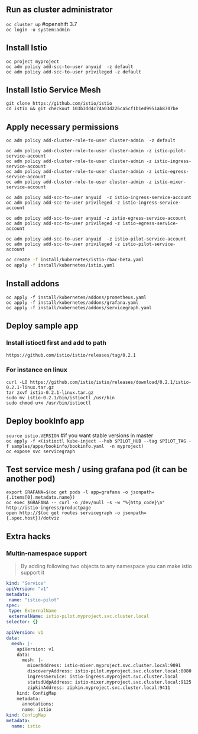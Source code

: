 
## Run as cluster administrator
`oc cluster up`  #openshift 3.7     
`oc login -u system:admin`

## Install Istio
`oc project myproject`  
`oc adm policy add-scc-to-user anyuid  -z default`  
`oc adm policy add-scc-to-user privileged -z default`  


## Install Istio Service Mesh
`git clone https://github.com/istio/istio`   
`cd istio && git checkout 103b3dd4c74a03d226ca5cf1b1ed9951ab8707be`      




## Apply necessary permissions 

`oc adm policy add-cluster-role-to-user cluster-admin  -z default`   

`oc adm policy add-cluster-role-to-user cluster-admin -z istio-pilot-service-account`    
`oc adm policy add-cluster-role-to-user cluster-admin -z istio-ingress-service-account`    
`oc adm policy add-cluster-role-to-user cluster-admin -z istio-egress-service-account`  
`oc adm policy add-cluster-role-to-user cluster-admin -z istio-mixer-service-account`


`oc adm policy add-scc-to-user anyuid  -z istio-ingress-service-account`  
`oc adm policy add-scc-to-user privileged -z istio-ingress-service-account`   

`oc adm policy add-scc-to-user anyuid -z istio-egress-service-account`    
`oc adm policy add-scc-to-user privileged -z istio-egress-service-account`   

`oc adm policy add-scc-to-user anyuid  -z istio-pilot-service-account`  
`oc adm policy add-scc-to-user privileged -z istio-pilot-service-account` 


```sh
oc create -f install/kubernetes/istio-rbac-beta.yaml
oc apply -f install/kubernetes/istio.yaml
```  



## Install addons 
`oc apply -f install/kubernetes/addons/prometheus.yaml`  
`oc apply -f install/kubernetes/addons/grafana.yaml`  
`oc apply -f install/kubernetes/addons/servicegraph.yaml`  



## Deploy sample app
### Install istioctl first and add to path  
`https://github.com/istio/istio/releases/tag/0.2.1`  

### For instance on linux
```
curl -LO https://github.com/istio/istio/releases/download/0.2.1/istio-0.2.1-linux.tar.gz
tar zxvf istio-0.2.1-linux.tar.gz
sudo mv istio-0.2.1/bin/istioctl /usr/bin
sudo chmod u+x /usr/bin/istioctl
```





## Deploy bookInfo app
`source istio.VERSION`   #if you want stable versions in master   
`oc apply -f <(istioctl kube-inject --hub $PILOT_HUB --tag $PILOT_TAG -f samples/apps/bookinfo/bookinfo.yaml  -n myproject)`  
`oc expose svc servicegraph`  


## Test service mesh / using grafana pod (it can be another pod)   
`export GRAFANA=$(oc get pods -l app=grafana -o jsonpath={.items[0].metadata.name})`  
`oc exec $GRAFANA -- curl -o /dev/null -s -w "%{http_code}\n" http://istio-ingress/productpage`   
`open http://$(oc get routes servicegraph -o jsonpath={.spec.host})/dotviz` 


## Extra hacks
### Multin-namespace support
> By adding following two objects to any namespace you can make istio support it

```yaml
kind: "Service"
apiVersion: "v1"
metadata:
 name: "istio-pilot"
spec:
 type: ExternalName
 externalName: istio-pilot.myproject.svc.cluster.local
selector: {}
```

```yaml
apiVersion: v1
data:
  mesh: |-
    apiVersion: v1
    data:
      mesh: |-
        mixerAddress: istio-mixer.myproject.svc.cluster.local:9091
        discoveryAddress: istio-pilot.myproject.svc.cluster.local:8080
        ingressService: istio-ingress.myproject.svc.cluster.local
        statsdUdpAddress: istio-mixer.myproject.svc.cluster.local:9125
        zipkinAddress: zipkin.myproject.svc.cluster.local:9411
    kind: ConfigMap
    metadata:
      annotations:
      name: istio
kind: ConfigMap
metadata:
  name: istio
```
